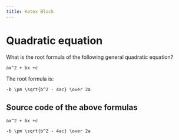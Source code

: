 ```yaml
---
title: Katex Block
---
```


# Quadratic equation

What is the root formula of the following general quadratic equation?

``` katex
ax^2 + bx +c
```

The root formula is:

``` katex
-b \pm \sqrt{b^2 - 4ac} \over 2a
```

## Source code of the above formulas

``` plaintext
ax^2 + bx +c
```

``` plaintext
-b \pm \sqrt{b^2 - 4ac} \over 2a
```
